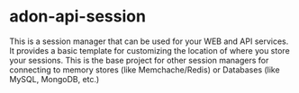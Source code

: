 # adon-api-session
This is a session manager that can be used for your WEB and API services. It provides a basic template for customizing the location of where you store your sessions. This is the base project for other session managers for connecting to memory stores (like Memchache/Redis) or Databases (like MySQL, MongoDB, etc.)
